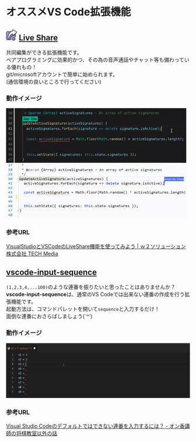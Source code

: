 # オススメVS Code拡張機能

## <img src="./assets/LiveShareExtensionPack.icon.png" height="30rm"> [Live Share](https://marketplace.visualstudio.com/items?itemName=MS-vsliveshare.vsliveshare-pack)
共同編集ができる拡張機能です。  
ペアプログラミングに効果的かつ、その為の音声通話やチャット等も備わっている優れもの！  
git/microsoftアカウントで簡単に始められます。  
(通信環境の良いところで行ってください)

### 動作イメージ
<img src="./assets/LiveShareExtensionPack.gif" height="300rm">

### 参考URL
[VisualStudioとVSCodeのLiveShare機能を使ってみよう | ｗ２ソリューション株式会社 TECH Media](https://www.w2solution.co.jp/tech/2021/04/26/visualstudio%E3%81%A8vscode%E3%81%AEliveshare%E6%A9%9F%E8%83%BD%E3%82%92%E4%BD%BF%E3%81%A3%E3%81%A6%E3%81%BF%E3%82%88%E3%81%86/)

## [vscode-input-sequence](https://marketplace.visualstudio.com/items?itemName=tomoki1207.vscode-input-sequence)
`(1,2,3,4,...100)`のような連番を振りたいと思ったことはありませんか？  
**vscode-input-sequence**は、通常のVS Codeでは出来ない連番の作成を行う拡張機能です。  
起動方法は、コマンドパレットを開いて`sequence`と入力するだけ！  
面倒な連番におさらばしましょう(*´꒳`*)

### 動作イメージ
<img src="./assets/VscodeInputSequence.gif" height="150rm">

### 参考URL
[Visual Studio Codeのデフォルトではできない連番を入力するには？ - オン香講師の将棋教室以外の話](https://オンライン将棋教室・香.com/instructor-blog/200622visual-studio-code-input-sequence/v)

